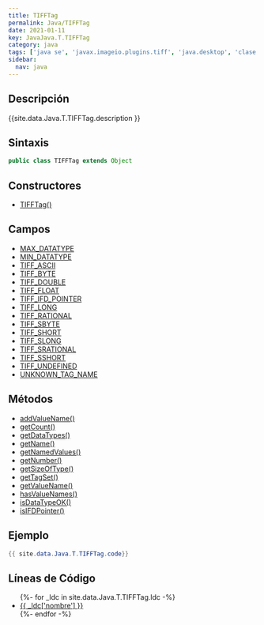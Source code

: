 ```yaml
---
title: TIFFTag
permalink: Java/TIFFTag
date: 2021-01-11
key: JavaJava.T.TIFFTag
category: java
tags: ['java se', 'javax.imageio.plugins.tiff', 'java.desktop', 'clase java', 'Java 9']
sidebar: 
  nav: java
---
```


## Descripción
{{site.data.Java.T.TIFFTag.description }}

## Sintaxis
~~~java
public class TIFFTag extends Object
~~~

## Constructores
* [TIFFTag()](/Java/TIFFTag/TIFFTag/)

## Campos
* [MAX_DATATYPE](/Java/TIFFTag/MAX_DATATYPE)
* [MIN_DATATYPE](/Java/TIFFTag/MIN_DATATYPE)
* [TIFF_ASCII](/Java/TIFFTag/TIFF_ASCII)
* [TIFF_BYTE](/Java/TIFFTag/TIFF_BYTE)
* [TIFF_DOUBLE](/Java/TIFFTag/TIFF_DOUBLE)
* [TIFF_FLOAT](/Java/TIFFTag/TIFF_FLOAT)
* [TIFF_IFD_POINTER](/Java/TIFFTag/TIFF_IFD_POINTER)
* [TIFF_LONG](/Java/TIFFTag/TIFF_LONG)
* [TIFF_RATIONAL](/Java/TIFFTag/TIFF_RATIONAL)
* [TIFF_SBYTE](/Java/TIFFTag/TIFF_SBYTE)
* [TIFF_SHORT](/Java/TIFFTag/TIFF_SHORT)
* [TIFF_SLONG](/Java/TIFFTag/TIFF_SLONG)
* [TIFF_SRATIONAL](/Java/TIFFTag/TIFF_SRATIONAL)
* [TIFF_SSHORT](/Java/TIFFTag/TIFF_SSHORT)
* [TIFF_UNDEFINED](/Java/TIFFTag/TIFF_UNDEFINED)
* [UNKNOWN_TAG_NAME](/Java/TIFFTag/UNKNOWN_TAG_NAME)

## Métodos
* [addValueName()](/Java/TIFFTag/addValueName)
* [getCount()](/Java/TIFFTag/getCount)
* [getDataTypes()](/Java/TIFFTag/getDataTypes)
* [getName()](/Java/TIFFTag/getName)
* [getNamedValues()](/Java/TIFFTag/getNamedValues)
* [getNumber()](/Java/TIFFTag/getNumber)
* [getSizeOfType()](/Java/TIFFTag/getSizeOfType)
* [getTagSet()](/Java/TIFFTag/getTagSet)
* [getValueName()](/Java/TIFFTag/getValueName)
* [hasValueNames()](/Java/TIFFTag/hasValueNames)
* [isDataTypeOK()](/Java/TIFFTag/isDataTypeOK)
* [isIFDPointer()](/Java/TIFFTag/isIFDPointer)

## Ejemplo
~~~java
{{ site.data.Java.T.TIFFTag.code}}
~~~

## Líneas de Código
<ul>
{%- for _ldc in site.data.Java.T.TIFFTag.ldc -%}
   <li>
       <a href="{{_ldc['url'] }}">{{ _ldc['nombre'] }}</a>
   </li>
{%- endfor -%}
</ul>
